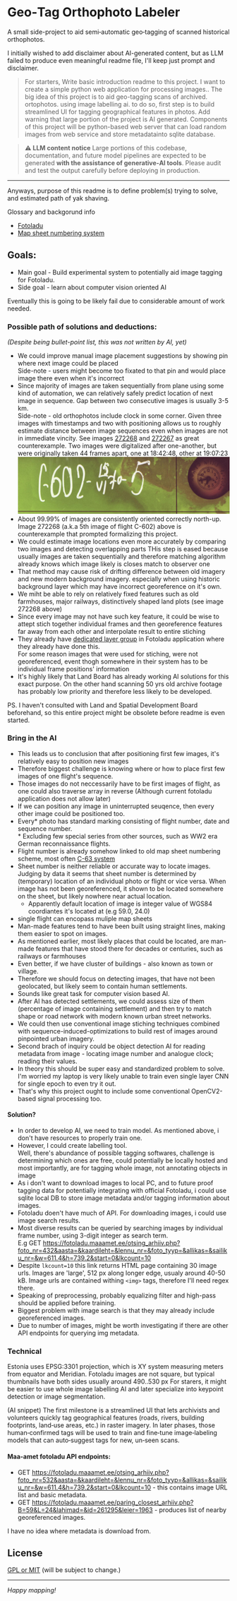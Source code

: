 # Geo‑Tag Orthophoto Labeler

A small side-project to aid semi‑automatic geo‑tagging of scanned historical orthophotos.

I initially wished to add disclaimer about AI-generated content, but as LLM failed to produce even meaningful readme file, I'll keep just prompt and disclaimer.

> For starters, Write basic introduction readme to this project. I want to create a simple python web application for processing images..  The big idea of this project is to aid geo-tagging scans of archived. ortophotos. using image labelling ai. to do so, first step is to build streamlined UI for tagging geographical features in photos. Add warning that large portion of the project is AI generated. Components of this project will be python-based web server that can load random images from web service and store metadatainto sqlite database.

> **⚠️ LLM content notice**
> Large portions of this codebase, documentation, and future model pipelines are expected to be generated **with the assistance of generative‑AI tools**.
> Please audit and test the output carefully before deploying in production.

-----

Anyways, purpose of this readme is to define problem(s) trying to solve, and estimated path of yak shaving.

Glossary and backgorund info
* [Fotoladu](https://fotoladu.maaamet.ee/?basemap=digiaero&fotoarhiiv&overlay=tyhi)
* [Map sheet numbering system](https://geoportaal.maaamet.ee/est/ruumiandmed/kaardilehtede-susteemid/1963-a-kaardilehtede-susteem-p229.html)

## Goals:

* Main goal - Build experimental system to potentially aid image tagging for Fotoladu.  
* Side goal - learn about computer vision oriented AI

Eventually this is going to be likely fail due to considerable amount of work needed.

### Possible path of solutions and deductions:

*(Despite being bullet-point list, this was not written by AI, yet)*

* We could improve manual image placement suggestions by showing pin where next image could be placed  
    Side-note - users might become too fixated to that pin and would place image there even when it's incorrect
* Since majority of images are taken sequentially from plane using some kind of automation, we can relatively safely predict location of next image in sequence. Gap between two consecutive images is usually 3-5 km.  
    Side-note - old orthophotos include clock in some corner. Given three images with timestamps and two with positioning allows us to roughly estimate distance between image sequences even when images are not in immediate vincity. See images [272268](https://fotoladu.maaamet.ee/arhiiv=272268) and [272267](https://fotoladu.maaamet.ee/arhiiv=272267) as great counterexample. Two images were digitalized after one-another, but were originally taken 44 frames apart, one at 18:42:48, other at 19:07:23
![Image taken 15th of June 1970 at 18:42:48](readme-images/readme-C602-5-1970-06-15.png)
* About 99.99% of images are consistently oriented correctly north-up. Image 272268 (a.k.a 5th image of flight C-602) above is counterexample that prompted formalizing this project.
* We could estimate image locations even more accurately by comparing two images and detecting overlapping parts THis step is eased because usually images are taken sequentially and therefore matching algorithm already knows which image likely is closes match to observer one
* That method may cause risk of drifting difference between old imagery and new modern background imagery. especially when using historic background layer which may have incorrect georeference on it's own.
* We miht be able to rely on relatively fixed features such as old farmhouses, major railways, distinctively shaped land plots (see image 272268 above)
* Since every image may not have such key feature, it could be wise to attept stich together individual frames and then georeference features far away from each other and interpolate result to entire stiching
* They already have [dedicated layer group](https://fotoladu.maaamet.ee/?basemap=digiaero&minimap=1983%20Maa-amet&zlevel=11,24.50177,58.38413&fotoarhiiv&overlay=1983) in Fotoladu application where they already have done this.  
    For some reason images that were used for stiching, were not georeferenced, event thogh somewhere in their system has to be individual frame positions' information
* It's highly likely that Land Board has already working AI solutions for this exact purpose. On the other hand scanning 50 yrs old archive footage has probably low priority and therefore less likely to be developed.

PS. I haven't consulted with Land and Spatial Development Board beforehand, so this entire project might be obsolete before readme is even started.

### Bring in the AI

* This leads us to conclusion that after positioning first few images, it's relatively easy to position new images
* Therefore biggest challenge is knowing where or how to place first few images of one flight's sequence.
* Those images do not neccessarily have to be first images of flight, as one could also traverse array in reverse (Although current fotoladu application does not allow later)
* If we can position any image in uninterrupted seuqence, then every other image could be positioned too.
* Every\* photo has standard marking consisting of flight number, date and sequence number.  
  \* Excluding few special series from other sources, such as WW2 era German reconnaissance flights.
* Flight number is already somehow linked to old map sheet numbering scheme, most often [C-63 system](https://geoportaal.maaamet.ee/est/ruumiandmed/kaardilehtede-susteemid/1963-a-kaardilehtede-susteem-p229.html)
* Sheet number is neither reliable or accurate way to locate images. Judging by data it seems that sheet number is determined by (temporary) location of an individual photo or flight or vice versa. When image has not been georeferenced, it shown to be located somewhere on the sheet, but likely nowhere near actual location.
  * Apparently default location of image is integer value of WGS84 coordiantes it's located at (e.g 59.0, 24.0)
* single flight can encopass muliple map sheets
* Man-made features tend to have been built using straight lines, making them easier to spot on images.
* As mentioned earlier, most likely places that could be located, are man-made features that have stood there for decades or centuries, such as railways or farmhouses
* Even better, if we have cluster of buildings - also known as town or village.
* Therefore we should focus on detecting images, that have not been geolocated, but likely seem to contain human settlements.
* Sounds like great task for computer vision based AI.
* After AI has detected settlements, we could assess size of them (percentage of image containing settlement) and then try to match shape or road network with modern known urban street networks.
* We could then use conventional image stiching techniques combined with sequence-induced-optimizations to build rest of images around pinpointed urban imagery.
* Second brach of inquiry could be object detection AI for reading metadata from image - locating image number and analogue clock; reading their values. 
* In theory this should be super easy and standardized problem to solve. I'm worried my laptop is very likely unable to train even single layer CNN for single epoch to even try it out.
* That's why this project ought to include some conventional OpenCV2-based signal processing too.

#### Solution?

* In order to develop AI, we need to train model. As mentioned above, i don't have resources to properly train one.
* However, I could create labelling tool.   
    Well, there's abundance of possible tagging softwares, challenge is determining which ones are free, could potentially be locally hosted and most importantly, are for tagging whole image, not annotating objects in image
* As i don't want to download images to local PC, and to future proof tagging data for potentially integrating with official Fotoladu, i could use sqlite local DB to store image metadata and/or tagging information about images.
* Fotoladu doen't have much of API. For downloading images, i could use image search results.
* Most diverse results can be queried by searching images by individual frame number, using 3-digit integer as search term.  
    E.g GET
	https://fotoladu.maaamet.ee/otsing_arhiiv.php?foto_nr=432&aasta=&kaardileht=&lennu_nr=&foto_tyyp=&allikas=&sailiku_nr=&w=611.4&h=739.2&start=0&lkcount=10  
* Despite `lkcount=10` this link returns HTML page containing 30 image urls. Images are 'large', 512 px along longer edge, usualy around 40-50 kB. Image urls are contained withing `<img>` tags, therefore I'll need regex there.
* Speaking of preprocessing, probably equalizing filter and high-pass should be applied before training.
* Biggest problem with image search is that they may already include georeferenced images.
* Due to number of images, might be worth investigating if there are other API endpoints for querying img metadata.

### Technical
Estonia uses EPSG:3301 projection, which is XY system measuring meters from equator and Meridian.
Fotoladu images are not square, but typical thumbnails have both sides usually around 490..530 px
For starers, it might be easier to use whole image labelling AI and later specialize into keypoint detection or image segmentation.

(AI snippet)
The first milestone is a streamlined UI that lets archivists and volunteers quickly tag geographical features (roads, rivers, building footprints, land‑use areas, etc.) in raster imagery. In later phases, those human‑confirmed tags will be used to train and fine‑tune image‑labeling models that can auto‑suggest tags for new, un‑seen scans.

#### Maa-amet fotoladu API endpoints:

* GET https://fotoladu.maaamet.ee/otsing_arhiiv.php?foto_nr=532&aasta=&kaardileht=&lennu_nr=&foto_tyyp=&allikas=&sailiku_nr=&w=611.4&h=739.2&start=0&lkcount=10 - this contains image URL list and basic metadata.
* GET https://fotoladu.maaamet.ee/paring_closest_arhiiv.php?B=59&L=24&lahimad=&id=261295&leier=1963 - produces list of nearby georeferenced images.

I have no idea where metadata is download from.

## License

[GPL or MIT](LICENSE) (will be subject to change.)

---

*Happy mapping!*
